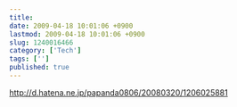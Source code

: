 ```yaml
---
title: 
date: 2009-04-18 10:01:06 +0900
lastmod: 2009-04-18 10:01:06 +0900
slug: 1240016466
category: ['Tech']
tags: ['']
published: true
---
```




<p><a href="http://d.hatena.ne.jp/papanda0806/20080320/1206025881">http://d.hatena.ne.jp/papanda0806/20080320/1206025881</a></p>

